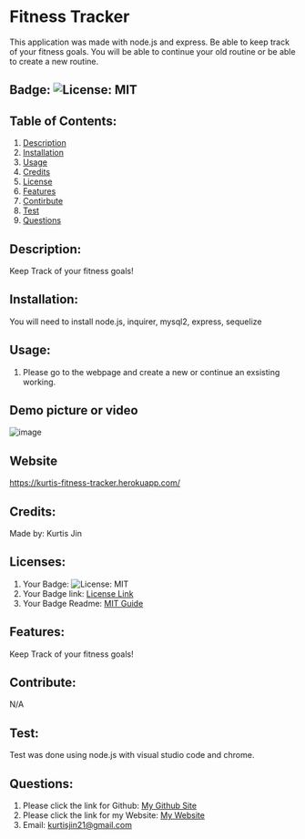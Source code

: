 # Fitness Tracker
This application was made with node.js and express. Be able to keep track of your fitness goals. You will be able to continue your old routine or be able to create a new routine. 

## Badge: ![License: MIT](https://img.shields.io/badge/License-MIT-yellow.svg)

## Table of Contents:
  1. [Description](#description)
  2. [Installation](#installation)
  3. [Usage](#usage)
  4. [Credits](#credits)
  5. [License](#license)
  6. [Features](#features)
  7. [Contirbute](#contribute)
  8. [Test](#test)
  9. [Questions](#questions)

## Description:
Keep Track of your fitness goals!

## Installation:
 You will need to install node.js, inquirer, mysql2, express, sequelize

## Usage:
1. Please go to the webpage and create a new or continue an exsisting working.

## Demo picture or video
![image](https://user-images.githubusercontent.com/66793863/132415039-0d933ec7-7cb5-481a-9eb8-45877a125d21.png)

## Website
https://kurtis-fitness-tracker.herokuapp.com/

## Credits:
Made by: Kurtis Jin

## Licenses:
1. Your Badge: ![License: MIT](https://img.shields.io/badge/License-MIT-yellow.svg)
2. Your Badge link: <a href = "https://opensource.org/licenses/MIT">License Link</a>
3. Your Badge Readme: <a href = "https://gist.github.com/ckib16/8732561535ed766cd6b8">MIT Guide</a>

## Features:
Keep Track of your fitness goals!

## Contribute:
N/A

## Test:
Test was done using node.js with visual studio code and chrome.

## Questions:
1. Please click the link for Github: <a href = "https://github.com/kurtisjin">My Github Site</a>
2. Please click the link for my Website: <a href = "https://www.kurtisjin.com">My Website</a>
3. Email: kurtisjin21@gmail.com 
